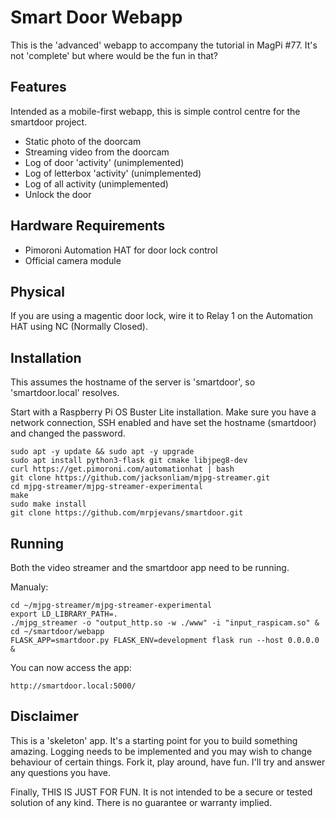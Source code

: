 # Smart Door Webapp

This is the 'advanced' webapp to accompany the tutorial in MagPi #77. It's not 'complete' but
where would be the fun in that?

## Features

Intended as a mobile-first webapp, this is simple control centre for the smartdoor project.

- Static photo of the doorcam
- Streaming video from the doorcam
- Log of door 'activity' (unimplemented)
- Log of letterbox 'activity' (unimplemented)
- Log of all activity (unimplemented)
- Unlock the door

## Hardware Requirements

- Pimoroni Automation HAT for door lock control
- Official camera module

## Physical

If you are using a magentic door lock, wire it to Relay 1 on the Automation HAT using NC (Normally Closed).

## Installation

This assumes the hostname of the server is 'smartdoor', so 'smartdoor.local' resolves.

Start with a Raspberry Pi OS Buster Lite installation. Make sure you have a network connection, SSH enabled and
have set the hostname (smartdoor) and changed the password.

```
sudo apt -y update && sudo apt -y upgrade
sudo apt install python3-flask git cmake libjpeg8-dev
curl https://get.pimoroni.com/automationhat | bash
git clone https://github.com/jacksonliam/mjpg-streamer.git
cd mjpg-streamer/mjpg-streamer-experimental
make
sudo make install
git clone https://github.com/mrpjevans/smartdoor.git
```

## Running

Both the video streamer and the smartdoor app need to be running.

Manualy:

```
cd ~/mjpg-streamer/mjpg-streamer-experimental
export LD_LIBRARY_PATH=.
./mjpg_streamer -o "output_http.so -w ./www" -i "input_raspicam.so" &
cd ~/smartdoor/webapp
FLASK_APP=smartdoor.py FLASK_ENV=development flask run --host 0.0.0.0 &
```

You can now access the app:

```
http://smartdoor.local:5000/
```

## Disclaimer

This is a 'skeleton' app. It's a starting point for you to build something amazing. Logging needs to be implemented
and you may wish to change behaviour of certain things. Fork it, play around, have fun. I'll try and answer any
questions you have.

Finally, THIS IS JUST FOR FUN. It is not intended to be a secure or tested solution of any kind. There is no guarantee
or warranty implied.
